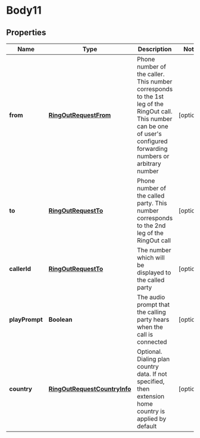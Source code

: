 
# Body11

## Properties
Name | Type | Description | Notes
------------ | ------------- | ------------- | -------------
**from** | [**RingOutRequestFrom**](RingOutRequestFrom.md) | Phone number of the caller. This number corresponds to the 1st leg of the RingOut call. This number can be one of user&#39;s configured forwarding numbers or arbitrary number |  [optional]
**to** | [**RingOutRequestTo**](RingOutRequestTo.md) | Phone number of the called party. This number corresponds to the 2nd leg of the RingOut call |  [optional]
**callerId** | [**RingOutRequestTo**](RingOutRequestTo.md) | The number which will be displayed to the called party |  [optional]
**playPrompt** | **Boolean** | The audio prompt that the calling party hears when the call is connected |  [optional]
**country** | [**RingOutRequestCountryInfo**](RingOutRequestCountryInfo.md) | Optional. Dialing plan country data. If not specified, then extension home country is applied by default |  [optional]



